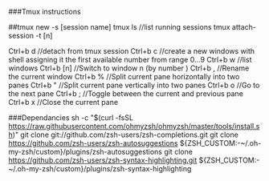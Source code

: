###Tmux instructions

##tmux new -s [session name]
tmux ls                     //list running sessions
tmux attach-session -t [n]

Ctrl+b d                    //detach from tmux session
Ctrl+b c                    //create a new windows with shell assigning it the first available number from range 0...9
Ctrl+b w                    //list windows
Ctrl+b [n]                  //Switch to window n (by number )
Ctrl+b ,                    //Rename the current window
Ctrl+b %                    //Split current pane horizontally into two panes
Ctrl+b "                    //Split current pane vertically into two panes
Ctrl+b o                    //Go to the next pane
Ctrl+b ;                    //Toggle between the current and previous pane
Ctrl+b x                    //Close the current pane

###Dependancies
sh -c "$(curl -fsSL https://raw.githubusercontent.com/ohmyzsh/ohmyzsh/master/tools/install.sh)"
git clone git://github.com/zsh-users/zsh-completions.git
git clone https://github.com/zsh-users/zsh-autosuggestions ${ZSH_CUSTOM:-~/.oh-my-zsh/custom}/plugins/zsh-autosuggestions
git clone https://github.com/zsh-users/zsh-syntax-highlighting.git ${ZSH_CUSTOM:-~/.oh-my-zsh/custom}/plugins/zsh-syntax-highlighting


